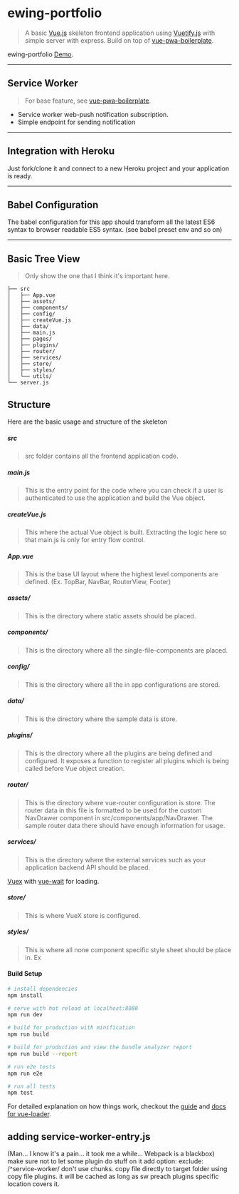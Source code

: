 # ewing-portfolio

> A basic [Vue.js](https://vuejs.org/) skeleton frontend application using [Vuetify.js](https://vuetifyjs.com/) with simple server with express. Build on top of [vue-pwa-boilerplate](https://github.com/vuejs-templates/pwa).

ewing-portfolio [Demo](https://ewing-portfolio.herokuapp.com/).

---

## Service Worker
> For base feature, see [vue-pwa-boilerplate](https://github.com/vuejs-templates/pwa).
* Service worker web-push notification subscription.
* Simple endpoint for sending notification

---

## Integration with Heroku
Just fork/clone it and connect to a new Heroku project and your application is ready.

---

## Babel Configuration
The babel configuration for this app should transform all the latest ES6 syntax to browser readable ES5 syntax. (see babel preset env and so on)

---

## Basic Tree View
> Only show the one that I think it's important here.
```
├── src
│   ├── App.vue
│   ├── assets/
│   ├── components/
│   ├── config/
│   ├── createVue.js
│   ├── data/
│   ├── main.js
│   ├── pages/
│   ├── plugins/
│   ├── router/
│   ├── services/
│   ├── store/
│   ├── styles/
│   └── utils/
└── server.js
```

## Structure
Here are the basic usage and structure of the skeleton

##### src
> src folder contains all the frontend application code.

##### main.js
> This is the entry point for the code where you can check if a user is authenticated to use the application and build the Vue object.

##### createVue.js
> This where the actual Vue object is built. Extracting the logic here so that main.js is only for entry flow control.

##### App.vue
> This is the base UI layout where the highest level components are defined. (Ex. TopBar, NavBar, RouterView, Footer)

##### assets/
> This is the directory where static assets should be placed.

##### components/
> This is the directory where all the single-file-components are placed.

##### config/
> This is the directory where all the in app configurations are stored.

##### data/
> This is the directory where the sample data is store.

##### plugins/
> This is the directory where all the plugins are being defined and configured. It exposes a function to register all plugins which is being called before Vue object creation.

##### router/
> This is the directory where vue-router configuration is store. The router data in this file is formatted to be used for the custom NavDrawer component in src/components/app/NavDrawer. The sample router data there should have enough information for usage.

##### services/
> This is the directory where the external services such as your application backend API should be placed.

[Vuex](https://github.com/vuejs/vuex) with [vue-wait](https://github.com/f/vue-wait) for loading.

##### store/
> This is where VueX store is configured.

##### styles/
> This is where all none component specific style sheet should be place in. Ex

#### Build Setup

``` bash
# install dependencies
npm install

# serve with hot reload at localhost:8080
npm run dev

# build for production with minification
npm run build

# build for production and view the bundle analyzer report
npm run build --report

# run e2e tests
npm run e2e

# run all tests
npm test
```

For detailed explanation on how things work, checkout the [guide](http://vuejs-templates.github.io/webpack/) and [docs for vue-loader](http://vuejs.github.io/vue-loader).


## adding service-worker-entry.js
(Man... I know it's a pain... it took me a while... Webpack is a blackbox)
make sure not to let some plugin do stuff on it add option: exclude: /^service-worker/
don't use chunks.
copy file directly to target folder using copy file plugins.
it will be cached as long as sw preach plugins specific location covers it.
